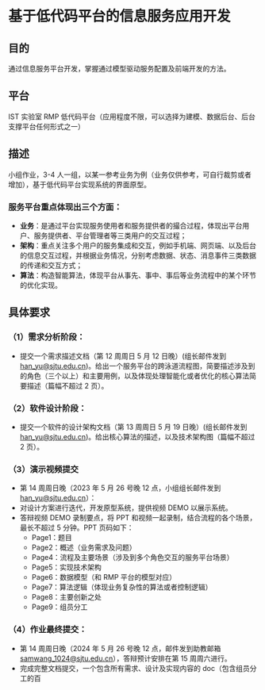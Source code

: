 # 基于低代码平台的信息服务应用开发

## 目的

通过信息服务平台开发，掌握通过模型驱动服务配置及前端开发的方法。

## 平台

IST 实验室 RMP 低代码平台（应用程度不限，可以选择为建模、数据后台、后台支撑平台任何形式之一）

## 描述

小组作业，3-4 人一组，以某一参考业务为例（业务仅供参考，可自行裁剪或者增加），基于低代码平台实现系统的界面原型。

### 服务平台重点体现出三个方面：

- **业务**：是通过平台实现服务使用者和服务提供者的撮合过程，体现出平台用户、服务提供者、平台管理者等三类用户的交互过程；
- **架构**：重点关注多个用户的服务集成和交互，例如手机端、网页端、以及后台的信息交互过程，并根据业务情况，分别考虑数据、状态、消息事件三类数据的传递和交互方式；
- **算法**：构造智能算法，体现平台从事先、事中、事后等业务流程中的某个环节的优化实现。

## 具体要求

### （1）需求分析阶段：

- 提交一个需求描述文档（第 12 周周日 5 月 12 日晚）(组长邮件发到 [han_yu@sjtu.edu.cn](mailto:han_yu@sjtu.edu.cn))。给出一个服务平台的跨泳道流程图，简要描述涉及到的角色（三个以上）和主要用例，以及体现处理智能化或者优化的核心算法简要描述（篇幅不超过 2 页）。

### （2）软件设计阶段：

- 提交一个软件的设计架构文档（第 13 周周日 5 月 19 日晚）(组长邮件发到 [han_yu@sjtu.edu.cn](mailto:han_yu@sjtu.edu.cn))。给出核心算法的描述，以及技术架构图（篇幅不超过 2 页）。

### （3）演示视频提交

- 第 14 周周日晚（2023 年 5 月 26 号晚 12 点，小组组长邮件发到 [han_yu@sjtu.edu.cn](mailto:han_yu@sjtu.edu.cn)）：
- 对设计方案进行迭代，开发原型系统，提供视频 DEMO 以展示系统。
- 答辩视频 DEMO 录制要点，将 PPT 和视频一起录制，结合流程的各个场景，最长不超过 5 分钟。PPT 页码如下：
  - Page1：题目
  - Page2：概述（业务需求及问题）
  - Page4：流程及主要场景（涉及到多个角色交互的服务平台场景）
  - Page5：实现技术架构
  - Page6：数据模型（和 RMP 平台的模型对应）
  - Page7：算法逻辑（体现业务复杂性的算法或者控制逻辑）
  - Page8：主要创新之处
  - Page9：组员分工

### （4）作业最终提交：

- 第 14 周周日晚（2024 年 5 月 26 号晚 12 点，邮件发到助教邮箱 [samwang_1024@sjtu.edu.cn](mailto:samwang_1024@sjtu.edu.cn)），答辩预计安排在第 15 周周六进行。
- 完成完整文档提交，一个包含所有需求、设计及实现内容的 doc（包含组员分工的百

